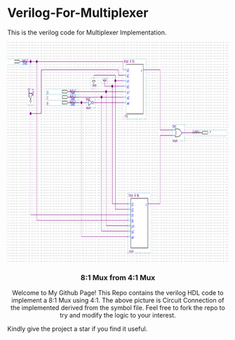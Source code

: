 # Verilog-For-Multiplexer
This is the verilog code for Multiplexer Implementation.

<p align="center">
  <a>
    <img src="mux-pic1.png" alt="Logo" width="900" height="500">
  </a>

  <h3 align="center">8:1 Mux from 4:1 Mux</h3>

  <p align="center">
    Welcome to My Github Page!
     This Repo contains the verilog HDL code to implement a 8:1 Mux using 4:1.
     The above picture is Circuit Connection of the implemented derived from the symbol file.
     Feel free to fork the repo to try and modify the logic to your interest.
     
  Kindly give the project a  star if you find it useful.
    
  </p>
</p>
